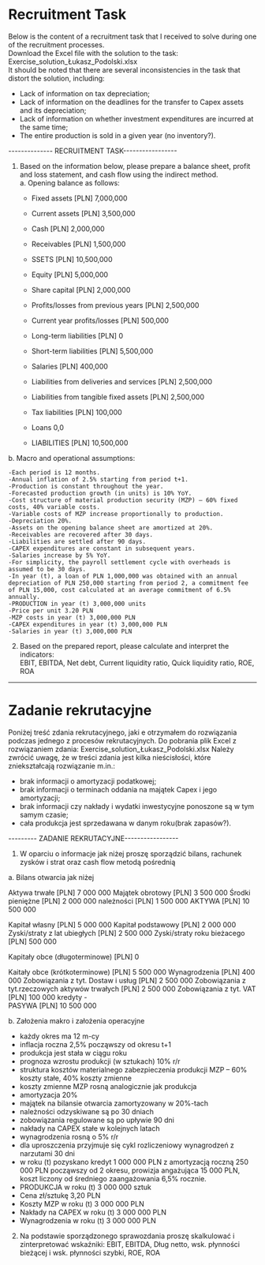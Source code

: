 # Recruitment Task
Below is the content of a recruitment task that I received to solve during one of the recruitment processes.<br>
Download the Excel file with the solution to the task: Exercise_solution_Łukasz_Podolski.xlsx <br>
It should be noted that there are several inconsistencies in the task that distort the solution, including:<br>
- Lack of information on tax depreciation;
- Lack of information on the deadlines for the transfer to Capex assets and its depreciation;
- Lack of information on whether investment expenditures are incurred at the same time;
- The entire production is sold in a given year (no inventory?).

-------------- RECRUITMENT TASK-----------------
1) Based on the information below, please prepare a balance sheet, profit and loss statement, and cash flow using the indirect method.<br>
a. Opening balance as follows:

	- Fixed assets [PLN] 7,000,000
	- Current assets [PLN] 3,500,000
	- Cash [PLN] 2,000,000
	- Receivables [PLN] 1,500,000
	- SSETS [PLN] 10,500,000
		
	- Equity [PLN] 5,000,000
	- Share capital [PLN] 2,000,000
	- Profits/losses from previous years [PLN] 2,500,000
	- Current year profits/losses [PLN] 500,000
		
	- Long-term liabilities [PLN] 0
		
	- Short-term liabilities [PLN] 5,500,000
	- Salaries [PLN] 400,000
	- Liabilities from deliveries and services [PLN] 2,500,000
	- Liabilities from tangible fixed assets [PLN] 2,500,000
	- Tax liabilities [PLN] 100,000
	- Loans 0,0
		
	- LIABILITIES [PLN] 10,500,000

b. Macro and operational assumptions:<br>

	-Each period is 12 months.
	-Annual inflation of 2.5% starting from period t+1.
	-Production is constant throughout the year.
	-Forecasted production growth (in units) is 10% YoY.
	-Cost structure of material production security (MZP) – 60% fixed costs, 40% variable costs.
	-Variable costs of MZP increase proportionally to production.
	-Depreciation 20%.
	-Assets on the opening balance sheet are amortized at 20%.
	-Receivables are recovered after 30 days.
	-Liabilities are settled after 90 days.
	-CAPEX expenditures are constant in subsequent years.
	-Salaries increase by 5% YoY.
	-For simplicity, the payroll settlement cycle with overheads is assumed to be 30 days.
	-In year (t), a loan of PLN 1,000,000 was obtained with an annual depreciation of PLN 250,000 starting from period 2, a commitment fee of PLN 15,000, cost calculated at an average commitment of 6.5% annually.
	-PRODUCTION in year (t) 3,000,000 units
	-Price per unit 3.20 PLN
	-MZP costs in year (t) 3,000,000 PLN
	-CAPEX expenditures in year (t) 3,000,000 PLN
	-Salaries in year (t) 3,000,000 PLN

2) Based on the prepared report, please calculate and interpret the indicators:<br>
   EBIT, EBITDA, Net debt, Current liquidity ratio, Quick liquidity ratio, ROE, ROA

---------------------------------------------------------------------------------------------------------------------------------------------------------------

# Zadanie rekrutacyjne
Poniżej treść zdania rekrutacyjnego, jaki e otrzymałem do rozwiązania podczas jednego z procesów rekrutacyjnych.
Do pobrania plik Excel z rozwiązaniem zdania: Exercise_solution_Łukasz_Podolski.xlsx
Należy zwrócić uwagę, że w treści zdania jest kilka nieścisłości, które zniekształcają rozwiązanie m.in.:
- brak informacji o amortyzacji podatkowej;
- brak informacji o terminach oddania na majątek Capex i jego amortyzacji;
- brak informacji czy nakłady i wydatki inwestycyjne ponoszone są w tym samym czasie;
- cała produkcja jest sprzedawana w danym roku(brak zapasów?).

--------- ZADANIE REKRUTACYJNE-----------------
1)	W oparciu o informacje jak niżej proszę sporządzić bilans, rachunek zysków i strat oraz cash flow metodą pośrednią 

a.	Bilans otwarcia jak niżej

Aktywa trwałe	[PLN]	 7 000 000 
Majątek obrotowy	[PLN]	 3 500 000 
Środki pieniężne 	[PLN]	 2 000 000 
należności	[PLN]	 1 500 000 
AKTYWA	[PLN]	 10 500 000 
		
Kapitał własny	[PLN]	 5 000 000 
Kapitał podstawowy	[PLN]	 2 000 000 
Zyski/straty z lat ubiegłych	[PLN]	 2 500 000 
Zyski/straty roku bieżacego	[PLN]	 500 000 
		
Kapitały obce (długoterminowe)	[PLN]	 0    
		
Kaitały obce (krótkoterminowe)	[PLN]	 5 500 000 
Wynagrodzenia	[PLN]	 400 000 
Zobowiązania z tyt. Dostaw i usług	[PLN]	 2 500 000 
Zobowiązania z tyt.rzeczowych aktywów trwałych	[PLN]	 2 500 000 
Zobowiązania z tyt. VAT	[PLN]	 100 000 
kredyty		 -   
PASYWA	[PLN]	 10 500 000 

b.	Założenia makro i założenia operacyjne
  -	każdy okres ma 12 m-cy
  -	inflacja roczna 2,5% począwszy od okresu t+1
  -	produkcja jest stała w ciągu roku
  -	prognoza wzrostu produkcji (w sztukach) 10% r/r
  -	struktura kosztów  materialnego zabezpieczenia produkcji MZP 
  – 60% koszty stałe, 40% koszty zmienne
  -	koszty zmienne MZP rosną analogicznie jak produkcja
  -	amortyzacja 20%
  -	majątek na bilansie otwarcia zamortyzowany w 20%-tach
  -	należności odzyskiwane są po 30 dniach
  -	zobowiązania regulowane są po upływie 90 dni
  -	nakłady na CAPEX stałe w kolejnych latach
  -	wynagrodzenia rosną o 5% r/r
  -	dla uproszczenia przyjmuje się cykl rozliczeniowy wynagrodzeń z narzutami 30 dni
  -	w roku (t) pozyskano kredyt 1 000 000 PLN z amortyzacją roczną 250 000 PLN począwszy od 2 okresu,  prowizja angażująca 15 000 PLN, koszt liczony od średniego zaangażowania 6,5% rocznie.
-	PRODUKCJA w roku (t)		3 000 000 sztuk
-	Cena zł/sztukę 			          3,20 PLN
-	Koszty MZP w roku (t)		3 000 000 PLN
-	Nakłady na CAPEX w roku (t) 	3 000 000 PLN
-	Wynagrodzenia w roku (t) 		3 000 000 PLN

2)	Na podstawie sporządzonego sprawozdania proszę skalkulować i zinterpretować wskaźniki:
EBIT, EBITDA, Dług netto, wsk. płynności bieżącej i wsk. płynności szybki, ROE, ROA
